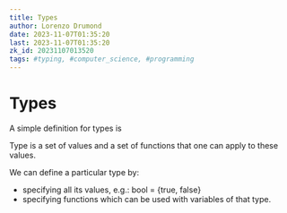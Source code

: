 ```yaml
---
title: Types
author: Lorenzo Drumond
date: 2023-11-07T01:35:20
last: 2023-11-07T01:35:20
zk_id: 20231107013520
tags: #typing, #computer_science, #programming
---
```



# Types

A simple definition for types is

Type is a set of values and a set of functions that one can apply to these values.

We can define a particular type by:
- specifying all its values, e.g.: bool = {true, false}
- specifying functions which can be used with variables of that type.
